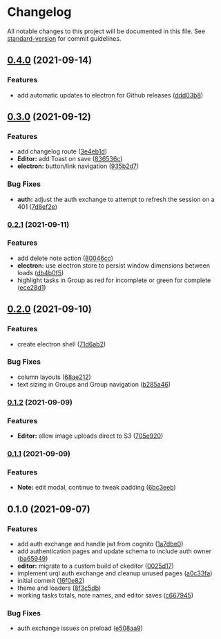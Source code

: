 # Changelog

All notable changes to this project will be documented in this file. See [standard-version](https://github.com/conventional-changelog/standard-version) for commit guidelines.

## [0.4.0](https://github.com/deldreth/wondernotes.app/compare/v0.3.0...v0.4.0) (2021-09-14)


### Features

* add automatic updates to electron for Github releases ([ddd03b8](https://github.com/deldreth/wondernotes.app/commit/ddd03b8fbe8c511187b0e52350d416a33098eecd))

## [0.3.0](https://github.com/deldreth/wondernotes.app/compare/v0.2.1...v0.3.0) (2021-09-12)


### Features

* add changelog route ([3e4eb1d](https://github.com/deldreth/wondernotes.app/commit/3e4eb1d17a9d6ed5863f3b17c4095ae913a0aab8))
* **Editor:** add Toast on save ([836536c](https://github.com/deldreth/wondernotes.app/commit/836536caf5edebb196356b360acfdb4078a6e014))
* **electron:** button/link navigation ([935b2d7](https://github.com/deldreth/wondernotes.app/commit/935b2d726d0ad1dc41ae60f720a066dc4663fcb5))


### Bug Fixes

* **auth:** adjust the auth exchange to attempt to refresh the session on a 401 ([7d8ef2e](https://github.com/deldreth/wondernotes.app/commit/7d8ef2e3ee3837758ca6425f01bf7311a3a610b1))

### [0.2.1](https://github.com/deldreth/wondernotes.app/compare/v0.2.0...v0.2.1) (2021-09-11)

### Features

- add delete note action ([80046cc](https://github.com/deldreth/wondernotes.app/commit/80046ccf14c9a97dd7de9f7315079358b12fba46))
- **electron:** use electron store to persist window dimensions between loads ([db4b0f5](https://github.com/deldreth/wondernotes.app/commit/db4b0f5cff9aab5f5168f9e4e475004ac347ff75))
- highlight tasks in Group as red for incomplete or green for complete ([ece28d1](https://github.com/deldreth/wondernotes.app/commit/ece28d1f2f83b7c585f7d2032f203e394172573a))

## [0.2.0](https://github.com/deldreth/wondernotes.app/compare/v0.1.2...v0.2.0) (2021-09-10)

### Features

- create electron shell ([71d6ab2](https://github.com/deldreth/wondernotes.app/commit/71d6ab2cede01d4b9db19ab84ef97f4eba4d619f))

### Bug Fixes

- column layouts ([68ae212](https://github.com/deldreth/wondernotes.app/commit/68ae212e060fee29537c9099ebad3a97b3c7520b))
- text sizing in Groups and Group navigation ([b285a46](https://github.com/deldreth/wondernotes.app/commit/b285a46fefdeda837ac2018170bc23db1f9e2b72))

### [0.1.2](https://github.com/deldreth/wondernotes.app/compare/v0.1.1...v0.1.2) (2021-09-09)

### Features

- **Editor:** allow image uploads direct to S3 ([705e920](https://github.com/deldreth/wondernotes.app/commit/705e920bcd4b8735898715422e1183c0bb5338a9))

### [0.1.1](https://github.com/deldreth/wondernotes.app/compare/v0.1.0...v0.1.1) (2021-09-09)

### Features

- **Note:** edit modal, continue to tweak padding ([6bc3eeb](https://github.com/deldreth/wondernotes.app/commit/6bc3eeb98f6b02bcae5387b8eb6b31c9a5f9abff))

## 0.1.0 (2021-09-07)

### Features

- add auth exchange and handle jwt from cognito ([1a7dbe0](https://github.com/deldreth/wondernotes.app/commit/1a7dbe0cbe13e62f78ea2edceabd083b1ddabc05))
- add authentication pages and update schema to include auth owner ([ba65949](https://github.com/deldreth/wondernotes.app/commit/ba659496eead0927baff84720cf22d3c16ea1c7e))
- **editor:** migrate to a custom build of ckeditor ([0025d17](https://github.com/deldreth/wondernotes.app/commit/0025d178c89045700aefcb116559c591bf5b6d69))
- implement urql auth exchange and cleanup unused pages ([a0c33fa](https://github.com/deldreth/wondernotes.app/commit/a0c33fa4a32430f29b6ec3a4a7d3a94ca42b80ff))
- initial commit ([16f0e82](https://github.com/deldreth/wondernotes.app/commit/16f0e826cda9d4e8e633cdc2b14ed04e98d6e4a2))
- theme and loaders ([8f3c5db](https://github.com/deldreth/wondernotes.app/commit/8f3c5db0d8fc2d7df262c32cd34983b82517bb8c))
- working tasks totals, note names, and editor saves ([c667945](https://github.com/deldreth/wondernotes.app/commit/c667945faf1acce2b02f4f11bd97668c9b154b98))

### Bug Fixes

- auth exchange issues on preload ([e508aa9](https://github.com/deldreth/wondernotes.app/commit/e508aa969a01c7581273eba330a6fae77d3a4642))
